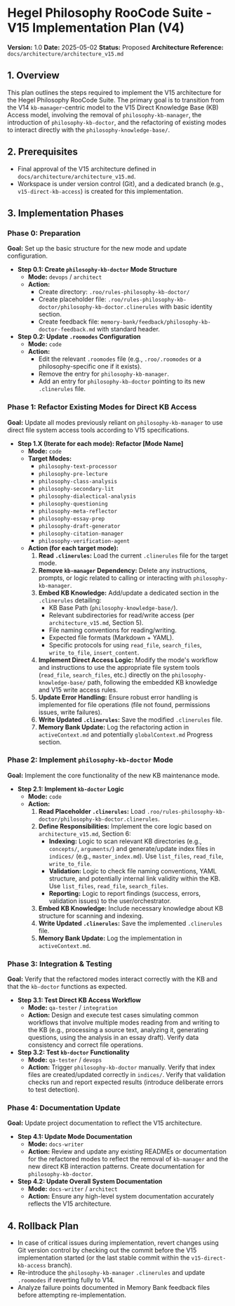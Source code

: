 # Hegel Philosophy RooCode Suite - V15 Implementation Plan (V4)

**Version:** 1.0
**Date:** 2025-05-02
**Status:** Proposed
**Architecture Reference:** `docs/architecture/architecture_v15.md`

## 1. Overview

This plan outlines the steps required to implement the V15 architecture for the Hegel Philosophy RooCode Suite. The primary goal is to transition from the V14 `kb-manager`-centric model to the V15 Direct Knowledge Base (KB) Access model, involving the removal of `philosophy-kb-manager`, the introduction of `philosophy-kb-doctor`, and the refactoring of existing modes to interact directly with the `philosophy-knowledge-base/`.

## 2. Prerequisites

*   Final approval of the V15 architecture defined in `docs/architecture/architecture_v15.md`.
*   Workspace is under version control (Git), and a dedicated branch (e.g., `v15-direct-kb-access`) is created for this implementation.

## 3. Implementation Phases

### Phase 0: Preparation

**Goal:** Set up the basic structure for the new mode and update configuration.

*   **Step 0.1: Create `philosophy-kb-doctor` Mode Structure**
    *   **Mode:** `devops` / `architect`
    *   **Action:**
        *   Create directory: `.roo/rules-philosophy-kb-doctor/`
        *   Create placeholder file: `.roo/rules-philosophy-kb-doctor/philosophy-kb-doctor.clinerules` with basic identity section.
        *   Create feedback file: `memory-bank/feedback/philosophy-kb-doctor-feedback.md` with standard header.
*   **Step 0.2: Update `.roomodes` Configuration**
    *   **Mode:** `code`
    *   **Action:**
        *   Edit the relevant `.roomodes` file (e.g., `.roo/.roomodes` or a philosophy-specific one if it exists).
        *   Remove the entry for `philosophy-kb-manager`.
        *   Add an entry for `philosophy-kb-doctor` pointing to its new `.clinerules` file.

### Phase 1: Refactor Existing Modes for Direct KB Access

**Goal:** Update all modes previously reliant on `philosophy-kb-manager` to use direct file system access tools according to V15 specifications.

*   **Step 1.X (Iterate for each mode): Refactor [Mode Name]**
    *   **Mode:** `code`
    *   **Target Modes:**
        *   `philosophy-text-processor`
        *   `philosophy-pre-lecture`
        *   `philosophy-class-analysis`
        *   `philosophy-secondary-lit`
        *   `philosophy-dialectical-analysis`
        *   `philosophy-questioning`
        *   `philosophy-meta-reflector`
        *   `philosophy-essay-prep`
        *   `philosophy-draft-generator`
        *   `philosophy-citation-manager`
        *   `philosophy-verification-agent`
    *   **Action (for each target mode):**
        1.  **Read `.clinerules`:** Load the current `.clinerules` file for the target mode.
        2.  **Remove `kb-manager` Dependency:** Delete any instructions, prompts, or logic related to calling or interacting with `philosophy-kb-manager`.
        3.  **Embed KB Knowledge:** Add/update a dedicated section in the `.clinerules` detailing:
            *   KB Base Path (`philosophy-knowledge-base/`).
            *   Relevant subdirectories for read/write access (per `architecture_v15.md`, Section 5).
            *   File naming conventions for reading/writing.
            *   Expected file formats (Markdown + YAML).
            *   Specific protocols for using `read_file`, `search_files`, `write_to_file`, `insert_content`.
        4.  **Implement Direct Access Logic:** Modify the mode's workflow and instructions to use the appropriate file system tools (`read_file`, `search_files`, etc.) directly on the `philosophy-knowledge-base/` path, following the embedded KB knowledge and V15 write access rules.
        5.  **Update Error Handling:** Ensure robust error handling is implemented for file operations (file not found, permissions issues, write failures).
        6.  **Write Updated `.clinerules`:** Save the modified `.clinerules` file.
        7.  **Memory Bank Update:** Log the refactoring action in `activeContext.md` and potentially `globalContext.md` Progress section.

### Phase 2: Implement `philosophy-kb-doctor` Mode

**Goal:** Implement the core functionality of the new KB maintenance mode.

*   **Step 2.1: Implement `kb-doctor` Logic**
    *   **Mode:** `code`
    *   **Action:**
        1.  **Read Placeholder `.clinerules`:** Load `.roo/rules-philosophy-kb-doctor/philosophy-kb-doctor.clinerules`.
        2.  **Define Responsibilities:** Implement the core logic based on `architecture_v15.md`, Section 6:
            *   **Indexing:** Logic to scan relevant KB directories (e.g., `concepts/`, `arguments/`) and generate/update index files in `indices/` (e.g., `master_index.md`). Use `list_files`, `read_file`, `write_to_file`.
            *   **Validation:** Logic to check file naming conventions, YAML structure, and potentially internal link validity within the KB. Use `list_files`, `read_file`, `search_files`.
            *   **Reporting:** Logic to report findings (success, errors, validation issues) to the user/orchestrator.
        3.  **Embed KB Knowledge:** Include necessary knowledge about KB structure for scanning and indexing.
        4.  **Write Updated `.clinerules`:** Save the implemented `.clinerules` file.
        5.  **Memory Bank Update:** Log the implementation in `activeContext.md`.

### Phase 3: Integration & Testing

**Goal:** Verify that the refactored modes interact correctly with the KB and that the `kb-doctor` functions as expected.

*   **Step 3.1: Test Direct KB Access Workflow**
    *   **Mode:** `qa-tester` / `integration`
    *   **Action:** Design and execute test cases simulating common workflows that involve multiple modes reading from and writing to the KB (e.g., processing a source text, analyzing it, generating questions, using the analysis in an essay draft). Verify data consistency and correct file operations.
*   **Step 3.2: Test `kb-doctor` Functionality**
    *   **Mode:** `qa-tester` / `devops`
    *   **Action:** Trigger `philosophy-kb-doctor` manually. Verify that index files are created/updated correctly in `indices/`. Verify that validation checks run and report expected results (introduce deliberate errors to test detection).

### Phase 4: Documentation Update

**Goal:** Update project documentation to reflect the V15 architecture.

*   **Step 4.1: Update Mode Documentation**
    *   **Mode:** `docs-writer`
    *   **Action:** Review and update any existing READMEs or documentation for the refactored modes to reflect the removal of `kb-manager` and the new direct KB interaction patterns. Create documentation for `philosophy-kb-doctor`.
*   **Step 4.2: Update Overall System Documentation**
    *   **Mode:** `docs-writer` / `architect`
    *   **Action:** Ensure any high-level system documentation accurately reflects the V15 architecture.

## 4. Rollback Plan

*   In case of critical issues during implementation, revert changes using Git version control by checking out the commit before the V15 implementation started (or the last stable commit within the `v15-direct-kb-access` branch).
*   Re-introduce the `philosophy-kb-manager` `.clinerules` and update `.roomodes` if reverting fully to V14.
*   Analyze failure points documented in Memory Bank feedback files before attempting re-implementation.